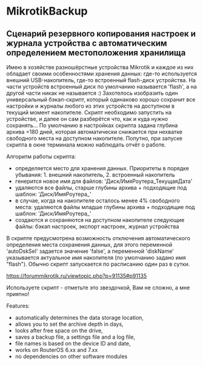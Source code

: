 # MikrotikBackup
## Сценарий резервного копирования настроек и журнала устройства с автоматическим определением местоположения хранилища

  Имею в хозяйстве разношёрстные устройства Mikrotik и каждое из них обладает своими особенностями хранения данных: где-то используется внешний USB-накопитель, где-то встроенный flash-диск устройства. На части устройств встроенный диск по умолчанию называется 'flash', а на другой части никак не называется :)
  Захотелось изобразить один универсальный бэкап-скрипт, который одинаково хорошо сохранит все настройки и журналы любого из этих устройств на доступном в текущий момент накопителе.
  Скрипт необходимо запустить на устройстве, и далее он сам разберётся что, как и куда нужно сохранять...
По умолчанию в настройках скрипта задана глубина архива =180 дней, которая автоматически снижается при нехватке свободного места на доступном накопителе.
Попутно, при запуске скрипта в окне терминала можно наблюдать отчёт о работе.

Алгоритм работы скрипта:
 - определяется место для хранения данных. Приоритеты в порядке убывания: 1. внешний накопитель, 2. встроенный накопитель
 - генерится новое имя для файлов: 'Диск/ИмяРоутера_ТекущаяДата'
 - удаляются все файлы, старше глубины архива + подходящие под шаблон: 'Диск/ИмяРоутера_'
 - в случае, когда на накопителе осталось менее 4% свободного места: удаляются файлы младше глубины архива + подходящие под шаблон: 'Диск/ИмяРоутера_'
 - создаются и сохраняются на доступном накопителе следующие файлы: бэкап настроек, экспорт настроек, журнал устройства

  В скрипте предусмотрена возможность отключения автоматического определения места сохранения данных, для этого переменной 'autoDskSel' задается значение 'false', а переменной 'diskName' указывается актуальное имя накопителя (по умолчанию задано имя "flash").
Обычно скрипт запускается по расписанию один раз в сутки.

https://forummikrotik.ru/viewtopic.php?p=91135#p91135

Используете скрипт - отметьте это звездочкой, Вам не сложно, а мне приятно!

Features:
- automatically determines the data storage location,
- allows you to set the archive depth in days,
- looks after free space on the drive,
- saves a backup file, a settings file and a log file,
- file names is based on the device ID and date,
- works on RouterOS 6.xx and 7.xx
- no dependencies on other software modules
